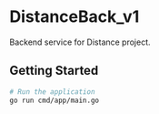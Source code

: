 # DistanceBack_v1

Backend service for Distance project.

## Getting Started

```bash
# Run the application
go run cmd/app/main.go
```
